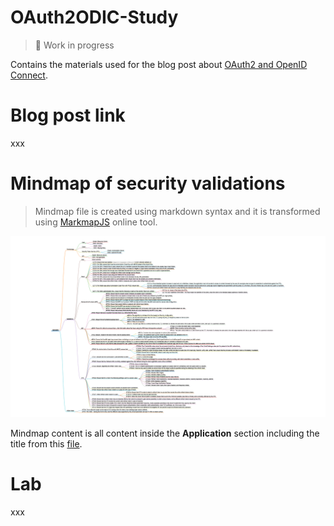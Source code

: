 # OAuth2ODIC-Study

> :construction: Work in progress

Contains the materials used for the blog post about [OAuth2 and OpenID Connect](https://courses.pragmaticwebsecurity.com/courses/introduction-to-oauth-2-0-and-openid-connect). 

# Blog post link

xxx

# Mindmap of security validations

> Mindmap file is created using markdown syntax and it is transformed using [MarkmapJS](https://markmap.js.org/repl) online tool.

![OAauth2_OIDC_Security_Validations](OAauth2_OIDC_Security_Validations.png)

Mindmap content is all content inside the **Application** section including the title from this [file](OAauth2_OIDC_Security_Validations.md).

# Lab

xxx
